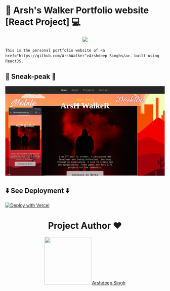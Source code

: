 # 🎉 Arsh's Walker Portfolio website [React Project] 💻

<p align="center">
   <img src="https://readme-typing-svg.herokuapp.com?color=45ffaa&size=40&width=900&height=80&lines=Welcome-to-Arsh's-Portfolio"/>
</p>

`This is the personal portfolio website of <a href="https://github.com/ArshWalker">Arshdeep Singh</a>. built using ReactJS.`

## 👀 Sneak-peak 👀

<img src="preview.jpg" />

## ⬇️ See Deployment ⬇️

[![Deploy with Vercel](https://vercel.com/button)](https://arshwalker.netlify.app/)

<h1 align=center> Project Author ❤️ </h1>
<p align="center">
  <a href="https://github.com/ArshWalker"><img src="https://avatars.githubusercontent.com/u/54627391?s=400&u=a1fa0290a15cebb59c37c13a3bcde491b6c9458a&v=4" width=150px height=150px />Arshdeep Singh</a>
  
</p>
